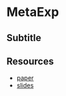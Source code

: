 # MetaExp

## Subtitle

## Resources 

- [paper](resources/paper.pdf)
- [slides](resources/presentation.pdf)
